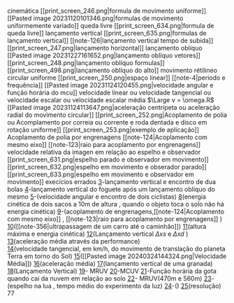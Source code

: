 
cinemática
	[[print_screen_246.png|formula de movimento uniforme]]
	[[Pasted image 20231120101346.png|formulas de movimento uniformemente variado]]
	queda livre
		[[print_screen_634.png|formula de queda livre]]
	lançamento vertical
		[[print_screen_635.png|formulas de lançamento vertical]]
		[[note-126|lançamento vertical tempo de subida]]
	[[print_screen_247.png|lançamento horizontal]]
	lançamento oblíquo
		[[Pasted image 20231227161652.png|lançamento oblíquo vetores]]
		[[print_screen_248.png|lançamento oblíquo formulas]]
		[[print_screen_498.png|lançamento oblíquo do alto]]
	movimento rétilineo circular uniforme
		[[print_screen_250.png|espaço linear]]
		[[note-4|periodo e frequência]]
		[[Pasted image 20231124120455.png|velocidade angular e função horária do mcu]]
		velocidade linear ou velocidade tangencial ou velocidade escalar ou velocidade escalar média
			$\Large v = \omega.R$
		[[Pasted image 20231124113647.png|aceleração centrípeta ou aceleração radial do movimento circular]]
	[[print_screen_252.png|Acoplamento de polia ou Acomplamento por correia ou corrente e roda dentada e disco em rotação uniforme]]
		[[print_screen_253.png|exemplo de aplicação]]
	Acoplamento de polia por engrenagens
		[[note-124|Acoplamento com mesmo eixo]]
		[[note-123|raio para acoplamento por engrenagens]]
	velocidade relativa da imagen em relação ao espelho e observador 
		[[print_screen_631.png|espelho parado e observador em movimento]]
		[[print_screen_632.png|espelho em movimento e obserador parado]]
		[[print_screen_633.png|espelho em movimento e observador em movimento]]
	execícios errados
		[3](https://www.qconcursos.com/questoes-militares/questoes/a7a9abb6-6b)-lançamento vertical e encontro de dua bolas
		[4](https://www.qconcursos.com/questoes-militares/questoes/a7986265-6b)-lançamento vertical do foguete após um lançamento oblíquo do mesmo
		[5](https://www.qconcursos.com/questoes-militares/questoes/b1e04f5e-01)-(velocidade angular e encontro de dois ciclistas)
		[8](https://www.qconcursos.com/questoes-militares/questoes/4df8c0cf-58)(energia cinética de dois sacos a 10m de altura , quando o objeto toca o solo não há energia cinética)
		[9](https://www.qconcursos.com/questoes-militares/questoes/4654832b-49)-(acoplamento de engrenagens,[[note-124|Acoplamento com mesmo eixo]] , [[note-123|raio para acoplamento por engrenagens]] )
		[10](https://www.qconcursos.com/questoes-militares/questoes/8d4fca12-f3)([[note-356|ultrapassagem de um carro até o caminhão]])
		[11](https://www.qconcursos.com/questoes-militares/questoes/8d098d68-f3)(altura máxima e energia cinética)
		[12](https://www.qconcursos.com/questoes-militares/questoes/25e76969-4e)(Lançamento vertical $\Delta xs$ e $\Delta xd$ )
		[13](https://www.qconcursos.com/questoes-militares/questoes/b0d57b92-d0)(aceleração média através da performance)	
		[14](https://www.qconcursos.com/questoes-militares/questoes/b0cce20c-d0)(velocidade tangencial, em km/h, do movimento de translação do planeta Terra em torno do Sol)
		[15](https://www.qconcursos.com/questoes-militares/questoes/78d3721b-bf)([[Pasted image 20240324144324.png|Velocidade Média]])
		[16](https://www.qconcursos.com/questoes-militares/questoes/3e6b0d13-3b)(aceleração média)
		[17](https://www.qconcursos.com/questoes-militares/questoes/c8a45a58-59)(lançamento vertical de uma granada)
		[18](https://www.qconcursos.com/questoes-militares/questoes/c8780f97-59)(Lançamento Vertical)
		[19](https://www.qconcursos.com/questoes-militares/questoes/a1f0e635-55)- MRUV
		[20](https://www.qconcursos.com/questoes-militares/questoes/45011f49-53)-MCUV
		[21](https://www.qconcursos.com/questoes-militares/questoes/44f4224a-53)-Função horária da gota quando cai da nuvem em relação ao solo
		[22](https://www.qconcursos.com/questoes-militares/questoes/e7ea93ad-4d)- MRUV(470m e 560m)
		[23](https://www.qconcursos.com/questoes-militares/questoes/4d9aa9d1-42)-(espelho na lua , tempo médio do experimento da luz)
		[24](https://www.qconcursos.com/questoes-militares/questoes/4d77ca6e-42)-()
		[25](https://www.qconcursos.com/questoes-militares/questoes/4650a6c6-49)(resolução)
77









































